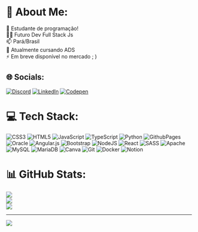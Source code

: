# 💫 About Me:
📔 Estudante de programação!<br>🧑‍💻 Futuro Dev Full Stack Js<br>📫 Pará/Brasil<br>📖 Atualmente cursando ADS<br>⚡ Em breve disponível no mercado ; )


## 🌐 Socials:
[![Discord](https://img.shields.io/badge/Discord-%237289DA.svg?logo=discord&logoColor=white)](https://discord.gg/lumenbr) [![LinkedIn](https://img.shields.io/badge/LinkedIn-%230077B5.svg?logo=linkedin&logoColor=white)](https://linkedin.com/in/artur-vale-802565173) [![Codepen](https://img.shields.io/badge/Codepen-000000?style=for-the-badge&logo=codepen&logoColor=white)](https://codepen.io/ArturVale) 

# 💻 Tech Stack:
![CSS3](https://img.shields.io/badge/css3-%231572B6.svg?style=for-the-badge&logo=css3&logoColor=white) ![HTML5](https://img.shields.io/badge/html5-%23E34F26.svg?style=for-the-badge&logo=html5&logoColor=white) ![JavaScript](https://img.shields.io/badge/javascript-%23323330.svg?style=for-the-badge&logo=javascript&logoColor=%23F7DF1E) ![TypeScript](https://img.shields.io/badge/typescript-%23007ACC.svg?style=for-the-badge&logo=typescript&logoColor=white) ![Python](https://img.shields.io/badge/python-3670A0?style=for-the-badge&logo=python&logoColor=ffdd54) ![GithubPages](https://img.shields.io/badge/github%20pages-121013?style=for-the-badge&logo=github&logoColor=white) ![Oracle](https://img.shields.io/badge/Oracle-F80000?style=for-the-badge&logo=oracle&logoColor=white) ![Angular.js](https://img.shields.io/badge/angular.js-%23E23237.svg?style=for-the-badge&logo=angularjs&logoColor=white) ![Bootstrap](https://img.shields.io/badge/bootstrap-%238511FA.svg?style=for-the-badge&logo=bootstrap&logoColor=white) ![NodeJS](https://img.shields.io/badge/node.js-6DA55F?style=for-the-badge&logo=node.js&logoColor=white) ![React](https://img.shields.io/badge/react-%2320232a.svg?style=for-the-badge&logo=react&logoColor=%2361DAFB) ![SASS](https://img.shields.io/badge/SASS-hotpink.svg?style=for-the-badge&logo=SASS&logoColor=white) ![Apache](https://img.shields.io/badge/apache-%23D42029.svg?style=for-the-badge&logo=apache&logoColor=white) ![MySQL](https://img.shields.io/badge/mysql-4479A1.svg?style=for-the-badge&logo=mysql&logoColor=white) ![MariaDB](https://img.shields.io/badge/MariaDB-003545?style=for-the-badge&logo=mariadb&logoColor=white) ![Canva](https://img.shields.io/badge/Canva-%2300C4CC.svg?style=for-the-badge&logo=Canva&logoColor=white) ![Git](https://img.shields.io/badge/git-%23F05033.svg?style=for-the-badge&logo=git&logoColor=white) ![Docker](https://img.shields.io/badge/docker-%230db7ed.svg?style=for-the-badge&logo=docker&logoColor=white) ![Notion](https://img.shields.io/badge/Notion-%23000000.svg?style=for-the-badge&logo=notion&logoColor=white)
# 📊 GitHub Stats:
![](https://github-readme-stats.vercel.app/api?username=ArturllVale&theme=cobalt&hide_border=false&include_all_commits=true&count_private=true)<br/>
![](https://github-readme-streak-stats.herokuapp.com/?user=ArturllVale&theme=cobalt&hide_border=false)<br/>
![](https://github-readme-stats.vercel.app/api/top-langs/?username=ArturllVale&theme=cobalt&hide_border=false&include_all_commits=true&count_private=true&layout=compact)

---
[![](https://visitcount.itsvg.in/api?id=ArturllVale&icon=0&color=6)](https://visitcount.itsvg.in)

<!-- Proudly created with GPRM ( https://gprm.itsvg.in ) -->
